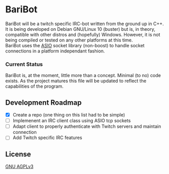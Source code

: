 # BariBot
BariBot will be a twitch specific IRC-bot written from the ground up in C++.  It is being developed on Debian GNU/Linux 10 (buster) but is, in theory, compatible with other distros and (hopefully) Windows.  However, it is not being compiled or tested on any other platforms at this time.  
BariBot uses the [ASIO](https://think-async.com/Asio/index.html) socket library (non-boost) to handle socket connections in a platform independant fashion.  

### Current Status
BariBot is, at the moment, little more than a concept.  Minimal (to no) code exists.  As the project matures this file will be updated to reflect the capabilities of the program.

## Development Roadmap
- [X] Create a repo (one thing on this list had to be simple)
- [ ] Implemenent an IRC client class using ASIO tcp sockets
- [ ] Adapt client to properly authenticate with Twitch servers and maintain connection
- [ ] Add Twitch specific IRC features

## License
[GNU AGPLv3](https://choosealicense.com/licenses/agpl-3.0/)
